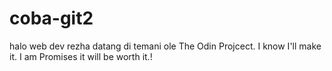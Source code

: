 # coba-git2
halo web dev rezha datang di temani ole The Odin Projcect. I know I'll make it. I am Promises it will be worth it.!